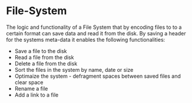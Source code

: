 # File-System
The logic and functionality of a File System that by encoding files to to a certain format can save data and read it from the disk.
By saving a header for the systems meta-data it enables the following functionalities:
 - Save a file to the disk
 - Read a file from the disk
 - Delete a file from the disk
 - Sort the files in the system by name, date or size
 - Optimaize the system - defragment spaces between saved files and clear space
 - Rename a file
 - Add a link to a file
